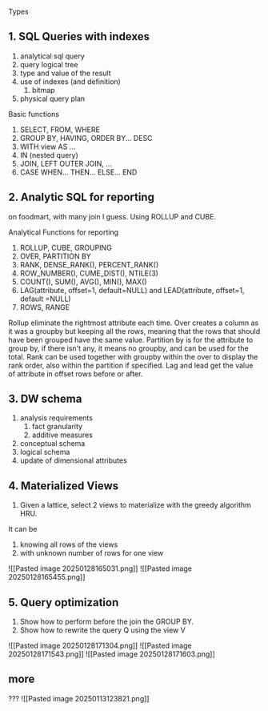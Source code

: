 Types



## 1. SQL Queries with indexes

1. analytical sql query
2. query logical tree
3. type and value of the result
4. use of indexes (and definition)
	1. bitmap
5. physical query plan

Basic functions
1. SELECT, FROM, WHERE
2. GROUP BY, HAVING, ORDER BY... DESC
3. WITH view AS ...
4. IN (nested query)
5. JOIN, LEFT OUTER JOIN, ...
6. CASE WHEN... THEN... ELSE... END

## 2. Analytic SQL for reporting

on foodmart, with many join I guess.
Using ROLLUP and CUBE.

Analytical Functions for reporting
1. ROLLUP, CUBE, GROUPING
2. OVER, PARTITION BY
3. RANK, DENSE_RANK(), PERCENT_RANK()
4. ROW_NUMBER(), CUME_DIST(), NTILE(3)
5. COUNT(), SUM(), AVG(), MIN(), MAX()
6. LAG(attribute, offset=1, default=NULL) and LEAD(attribute, offset=1, default =NULL)
7. ROWS, RANGE

Rollup eliminate the rightmost attribute each time.
Over creates a column as it was a groupby but keeping all the rows, meaning that the rows that should have been grouped have the same value. Partition by is for the attribute to group by, if there isn't any, it means no groupby, and can be used for the total. 
Rank can be used together with groupby within the over to display the rank order, also within the partition if specified.
Lag and lead get the value of attribute in offset rows before or after.

## 3. DW schema

 1. analysis requirements
	 1. fact granularity
	 2. additive measures
 2. conceptual schema
 3. logical schema
 4. update of dimensional attributes


## 4. Materialized Views

1. Given a lattice, select 2 views to materialize with the greedy algorithm HRU.

It can be
1. knowing all rows of the views
2. with unknown number of rows for one view

![[Pasted image 20250128165031.png]]
![[Pasted image 20250128165455.png]]

## 5. Query optimization

1. Show how to perform before the join the GROUP BY.
2. Show how to rewrite the query Q using the view V

![[Pasted image 20250128171304.png]]
![[Pasted image 20250128171543.png]]
![[Pasted image 20250128171603.png]]



## more

???
![[Pasted image 20250113123821.png]]

